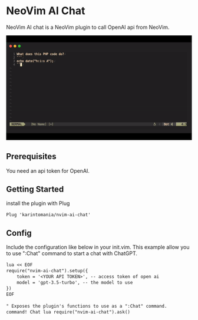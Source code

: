 # NeoVim AI Chat
NeoVim AI chat is a NeoVim plugin to call OpenAI api from NeoVim.

![preview of neovim-ai-chat](https://raw.githubusercontent.com/karintomania/nvim-ai-chat/main/images/demo.gif)

## Prerequisites
You need an api token for OpenAI.

## Getting Started
install the plugin with Plug
```
Plug 'karintomania/nvim-ai-chat'
```

## Config
Include the configuration like below in your init.vim.
This example allow you to use ":Chat" command to start a chat with ChatGPT.
```
lua << EOF
require("nvim-ai-chat").setup({
	token = '<YOUR API TOKEN>', -- access token of open ai
	model = 'gpt-3.5-turbo', -- the model to use
})
EOF

" Exposes the plugin's functions to use as a ":Chat" command.
command! Chat lua require("nvim-ai-chat").ask()
```

